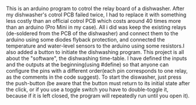 This is an arduino program to cotrol the relay board of a dishwasher. After my dishwasher's cotrol PCB failed twice, I had to replace 
it with something less costly than an official cotrol PCB which costs around 40 times more than an arduino (Pro Mini in my case). 
All i did was keep the existing relays (de-soldered from the PCB of the dishwasher) and connect them to the arduino using some diodes 
flyback protection, and connected the temperature and water-level sensors to the arduino using some resistors.I also added a button to 
initiate the dishwashing program. This project is all about the "software", the dishwashing time-table. I have defined the inputs 
and the outputs at the beginning(using #define) so that anyone can configure the pins with a different order(each pin corresponds to 
one relay, as the comments in the code suggest).
To start the diswasher, just press the push-button (be aware that the button must return to its initial state after the click, or if 
you use a toggle switch you have to double-toggle it, because if it is left closed, the program will repeatedly run until you open it).
